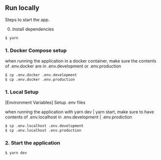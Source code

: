 ## Run locally

Steps to start the app.

0. Install dependencies
```bash
$ yarn
```

### 1. Docker Compose setup
when running the application in a docker container, make sure the 
contents of .env.docker are in .env.development or .env.production

```bash
$ cp .env.docker .env.development
$ cp .env.docker .env.production
```

### 1. Local Setup
[Environment Variables] Setup .env files

when running the application with yarn dev | yarn start, make sure
to have contents of .env.localhost in .env.development | .env.prodiction
```bash
$ cp .env.localhost .env.development
$ cp .env.localhost .env.production
```

### 2. Start the application
```bash
$ yarn dev
```